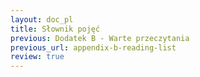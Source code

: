 ```yaml
---
layout: doc_pl
title: Słownik pojęć
previous: Dodatek B - Warte przeczytania
previous_url: appendix-b-reading-list
review: true
---
```

